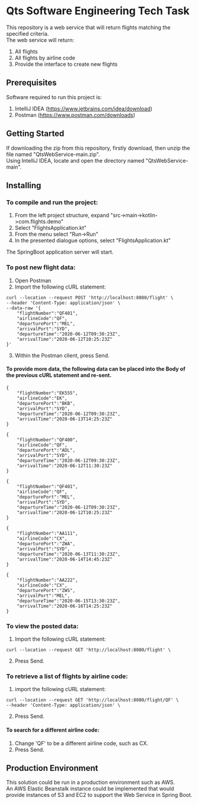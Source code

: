 # Qts Software Engineering Tech Task

This repository is a web service that will return flights matching the specified criteria.<br/>
The web service will return:
1) All flights
2) All flights by airline code
3) Provide the interface to create new flights

## Prerequisites

Software required to run this project is:
1) IntelliJ IDEA (https://www.jetbrains.com/idea/download)
2) Postman (https://www.postman.com/downloads)

## Getting Started

If downloading the zip from this repository, firstly download, then unzip the file named "QtsWebService-main.zip".<br/>
Using IntelliJ IDEA, locate and open the directory named "QtsWebService-main".<br/>

## Installing

### To compile and run the project:
1) From the left project structure, expand "src->main->kotlin->com.flights.demo"
2) Select "FlightsApplication.kt"
3) From the menu select "Run->Run"
4) In the presented dialogue options, select "FlightsApplication.kt"

The SpringBoot application server will start.

### To post new flight data:
1) Open Postman
2) Import the following cURL statement:

```
curl --location --request POST 'http://localhost:8080/flight' \
--header 'Content-Type: application/json' \
--data-raw '{
    "flightNumber":"QF401",
    "airlineCode":"QF",
    "departurePort":"MEL",
    "arrivalPort":"SYD",
    "departureTime":"2020-06-12T09:30:23Z",
    "arrivalTime":"2020-06-12T10:25:23Z"
}'
```
3) Within the Postman client, press Send.
#### To provide more data, the following data can be placed into the Body of the previous cURL statement and re-sent.<br/>
```
{
    "flightNumber":"EK555",
    "airlineCode":"EK",
    "departurePort":"BKB",
    "arrivalPort":"SYD",
    "departureTime":"2020-06-12T09:30:23Z",
    "arrivalTime":"2020-06-13T14:25:23Z"
}
```
```
{
    "flightNumber":"QF400",
    "airlineCode":"QF",
    "departurePort":"ADL",
    "arrivalPort":"SYD",
    "departureTime":"2020-06-12T09:30:23Z",
    "arrivalTime":"2020-06-12T11:30:23Z"
}
```
```
{
    "flightNumber":"QF401",
    "airlineCode":"QF",
    "departurePort":"MEL",
    "arrivalPort":"SYD",
    "departureTime":"2020-06-12T09:30:23Z",
    "arrivalTime":"2020-06-12T10:25:23Z"
}
```
```
{
    "flightNumber":"AA111",
    "airlineCode":"CX",
    "departurePort":"ZWA",
    "arrivalPort":"SYD",
    "departureTime":"2020-06-13T11:30:23Z",
    "arrivalTime":"2020-06-14T14:45:23Z"
}
```
```
{
    "flightNumber":"AA222",
    "airlineCode":"CX",
    "departurePort":"ZWS",
    "arrivalPort":"MEL",
    "departureTime":"2020-06-15T13:30:23Z",
    "arrivalTime":"2020-06-16T14:25:23Z"
}
```

### To view the posted data:
1) Import the following cURL statement:
```
curl --location --request GET 'http://localhost:8080/flight' \
```
2) Press Send.
### To retrieve a list of flights by airline code:
1) import the following cURL statement:
```
curl --location --request GET 'http://localhost:8080/flight/QF' \
--header 'Content-Type: application/json' \
```
2) Press Send.
#### To search for a different airline code:
1) Change 'QF' to be a different airline code, such as CX.
2) Press Send.

## Production Environment
This solution could be run in a production environment such as AWS.<br/>
An AWS Elastic Beanstalk instance could be implemented that would provide instances of S3 and EC2 to support the Web Service in Spring Boot.<br/>
